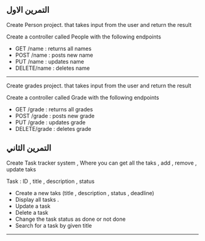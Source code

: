 






## التمرين الاول 


Create Person project. that takes input from the user and return the result 

Create a controller called People with the following endpoints

- GET /name : returns all names
- POST /name : posts new name
- PUT /name : updates name
- DELETE/name : deletes name


----------


Create grades project. that takes input from the user and return the result 

Create a controller called Grade with the following endpoints

- GET /grade : returns all grades
- POST /grade : posts new grade
- PUT /grade : updates grade
- DELETE/grade : deletes grade

## التمرين الثاني 


Create Task tracker system ,
Where you can get all the taks  , add , remove , update  taks

Task  :
ID , title , description  , status 


- Create a new taks (title , description , status , deadline)
- Display all tasks .
- Update a task
- Delete a task
- Change the task status as done or not done
- Search for a task by given title
----------
